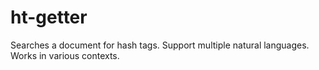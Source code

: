 # ht-getter
Searches a document for hash tags. Support multiple natural languages. Works in various contexts.
